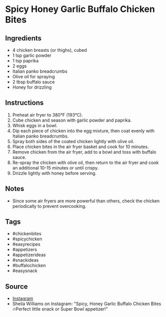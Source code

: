  # Spicy Honey Garlic Buffalo Chicken Bites

## Ingredients
- 4 chicken breasts (or thighs), cubed
- 1 tsp garlic powder
- 1 tsp paprika
- 2 eggs
- Italian panko breadcrumbs
- Olive oil for spraying
- 2 tbsp buffalo sauce
- Honey for drizzling

## Instructions
1. Preheat air fryer to 380°F (193°C).
2. Cube chicken and season with garlic powder and paprika.
3. Whisk eggs in a bowl.
4. Dip each piece of chicken into the egg mixture, then coat evenly with Italian panko breadcrumbs.
5. Spray both sides of the coated chicken lightly with olive oil.
6. Place chicken bites in the air fryer basket and cook for 10 minutes.
7. Remove chicken from the air fryer, add to a bowl and toss with buffalo sauce.
8. Re-spray the chicken with olive oil, then return to the air fryer and cook an additional 10-15 minutes or until crispy.
9. Drizzle lightly with honey before serving.

## Notes
- Since some air fryers are more powerful than others, check the chicken periodically to prevent overcooking.

## Tags
- #chickenbites
- #spicychicken
- #easyrecipes
- #appetizers
- #appetizerideas
- #snackideas
- #buffalochicken
- #easysnack

## Source
- [Instagram](https://www.instagram.com/p/C3BCIcbv6uU)
- Sheila Williams on Instagram: "Spicy, Honey Garlic Buffalo Chicken Bites🔥Perfect little snack or Super Bowl appetizer!"